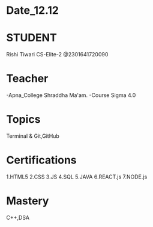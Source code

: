 # Date_12.12

# STUDENT 
Rishi Tiwari
CS-Elite-2
@2301641720090

# Teacher
-Apna_College Shraddha Ma'am.
-Course Sigma 4.0

# Topics
Terminal &amp; Git,GitHub

# Certifications
1.HTML5
2.CSS
3.JS
4.SQL
5.JAVA
6.REACT.js
7.NODE.js

# Mastery
C++,DSA